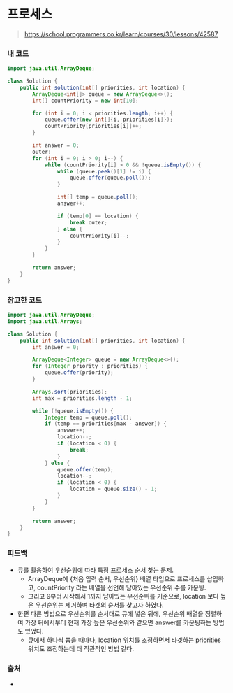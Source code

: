 # 프로세스

> https://school.programmers.co.kr/learn/courses/30/lessons/42587

### 내 코드

```java
import java.util.ArrayDeque;

class Solution {
    public int solution(int[] priorities, int location) {
        ArrayDeque<int[]> queue = new ArrayDeque<>();
        int[] countPriority = new int[10];

        for (int i = 0; i < priorities.length; i++) {
            queue.offer(new int[]{i, priorities[i]});
            countPriority[priorities[i]]++;
        }

        int answer = 0;
        outer:
        for (int i = 9; i > 0; i--) {
            while (countPriority[i] > 0 && !queue.isEmpty()) {
                while (queue.peek()[1] != i) {
                    queue.offer(queue.poll());
                }

                int[] temp = queue.poll();
                answer++;

                if (temp[0] == location) {
                    break outer;
                } else {
                    countPriority[i]--;
                }
            }
        }

        return answer;
    }
}
```

### 참고한 코드

```java
import java.util.ArrayDeque;
import java.util.Arrays;

class Solution {
    public int solution(int[] priorities, int location) {
        int answer = 0;

        ArrayDeque<Integer> queue = new ArrayDeque<>();
        for (Integer priority : priorities) {
            queue.offer(priority);
        }

        Arrays.sort(priorities);
        int max = priorities.length - 1;

        while (!queue.isEmpty()) {
            Integer temp = queue.poll();
            if (temp == priorities[max - answer]) {
                answer++;
                location--;
                if (location < 0) {
                    break;
                }
            } else {
                queue.offer(temp);
                location--;
                if (location < 0) {
                    location = queue.size() - 1;
                }
            }
        }

        return answer;
    }
}
```

### 피드백

- 큐를 활용하여 우선순위에 따라 특정 프로세스 순서 찾는 문제.
    - ArrayDeque에 {처음 입력 순서, 우선순위} 배열 타입으로 프로세스를 삽입하고, countPriority 라는 배열을 선언해 남아있는 우선순위 수를 카운팅.
    - 그리고 9부터 시작해서 1까지 남아있는 우선순위를 기준으로, location 보다 높은 우선순위는 제거하며 타겟의 순서를 찾고자 하였다.
- 한편 다른 방법으로 우선순위를 순서대로 큐에 넣은 뒤에, 우선순위 배열을 정렬하여 가장 뒤에서부터 현재 가장 높은 우선순위와 같으면 answer를 카운팅하는 방법도 있었다.
    - 큐에서 하나씩 뽑을 때마다, location 위치를 조정하면서 타겟하는 priorities 위치도 조정하는데 더 직관적인 방법 같다.

### 출처

- 